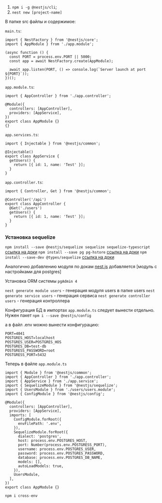 1. `npm i -g @nestjs/cli`;
2. `nest new [project-name]`

В папке src файлы и содержимое:

`main.ts`:

```
import { NestFactory } from '@nestjs/core';
import { AppModule } from './app.module';

(async function () {
  const PORT = process.env.PORT || 5000;
  const app = await NestFactory.create(AppModule);

  await app.listen(PORT, () => console.log(`Server launch at port ${PORT}`));
})();

```

`app.module.ts`:

```
import { AppController } from './app.controller';

@Module({
  controllers: [AppController],
  providers: [AppService],
})
export class AppModule {}
{}

```

`app.services.ts`:

```
import { Injectable } from '@nestjs/common';

@Injectable()
export class AppService {
  getUsers() {
    return [{ id: 1, name: 'Test' }];
  }
}

```

`app.controller.ts`:

```
import { Controller, Get } from '@nestjs/common';

@Controller('/api')
export class AppController {
  @Get('./users')
  getUsers() {
    return [{ id: 1, name: 'Test' }];
  }
}

```

### Установка sequelize

`npm install --save @nestjs/sequelize sequelize sequelize-typescript` [ссылка на доки](https://docs.nestjs.com/recipes/sql-sequelize)
`npm install --save pg pg-hstore` [ссылка на доки](https://sequelize.org/master/manual/getting-started.html)
`npm install --save-dev @types/sequelize` [ссылка на доки](https://sequelize.org/master/manual/getting-started.html)

Аналогично добавлению модуля по докам [nest.js](https://docs.nestjs.com/techniques/database) добавляется [модуль с настройками для postgres]

Установка ORM системы `pgAdmin 4`

`nest generate module users` - генерация модуля users в папке users
`nest generate service users` - генерация сервиса
`nest generate controller users` - генерация контроллера

Конфигурация БД в импортах `app.module.ts` следует вынести отдельно. Нужен пакет `npm i --save @nestjs/config`

а в файл .env можно вынести конфигурацию:

```
PORT=4041
POSTGRES_HOST=localhost
POSTGRES_USER=POSTGRES_HOS
POSTGRES_DB=test-db
POSTGRESS_PASSWORD=root
POSTGRESS_PORT=5432
```

Теперь в файле `app.module.ts`

```
import { Module } from '@nestjs/common';
import { AppController } from './app.controller';
import { AppService } from './app.service';
import { SequelizeModule } from '@nestjs/sequelize';
import { UsersModule } from './users/users.module';
import { ConfigModule } from '@nestjs/config';

@Module({
  controllers: [AppController],
  providers: [AppService],
  imports: [
    ConfigModule.forRoot({
      envFilePath: '.env',
    }),
    SequelizeModule.forRoot({
      dialect: 'postgres',
      host: process.env.POSTGRES_HOST,
      port: Number(process.env.POSTGRESS_PORT),
      username: process.env.POSTGRES_USER,
      password: process.env.POSTGRES_PASSWORD,
      database: process.env.POSTGRES_DB_NAME,
      models: [],
      autoLoadModels: true,
    }),
    UsersModule,
  ],
})
export class AppModule {}
```

`npm i cross-env`
